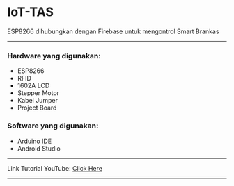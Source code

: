 # IoT-TAS

ESP8266 dihubungkan dengan Firebase untuk mengontrol Smart Brankas

--------------------------------------------------

### Hardware yang digunakan: 
- ESP8266
- RFID
- 1602A LCD
- Stepper Motor
- Kabel Jumper
- Project Board

### Software yang digunakan: 
- Arduino IDE
- Android Studio

--------------------------------------------------

Link Tutorial YouTube: [Click Here](https://youtu.be/MDHXpRengjc)

--------------------------------------------------